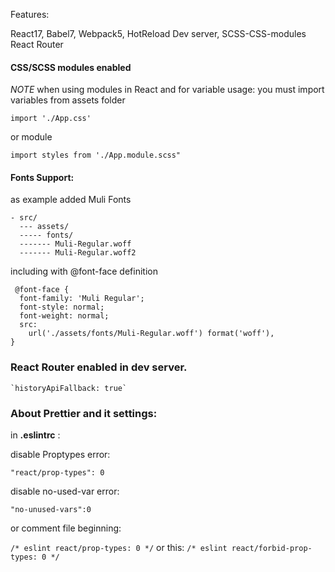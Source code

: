 Features:

React17, Babel7, Webpack5, HotReload Dev server, SCSS-CSS-modules React Router

#### CSS/SCSS modules enabled

_NOTE_
when using modules in React and for variable usage: you must import variables from assets folder

`import './App.css'`

or module

`import styles from './App.module.scss"`

#### Fonts Support:

as example added Muli Fonts

```
- src/
  --- assets/
  ----- fonts/
  ------- Muli-Regular.woff
  ------- Muli-Regular.woff2

```

including with @font-face definition

```
 @font-face {
  font-family: 'Muli Regular';
  font-style: normal;
  font-weight: normal;
  src:
    url('./assets/fonts/Muli-Regular.woff') format('woff'),
}
```

### React Router enabled in dev server.

    `historyApiFallback: true`

### About Prettier and it settings:

in **.eslintrc** :

disable Proptypes error:

`"react/prop-types": 0`

disable no-used-var error:

`"no-unused-vars":0`

or comment file beginning:

`/* eslint react/prop-types: 0 */`
or this:
`/* eslint react/forbid-prop-types: 0 */`
